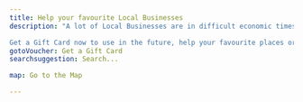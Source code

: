 ```yaml
---
title: Help your favourite Local Businesses
description: "A lot of Local Businesses are in difficult economic times because of COVID-19 emergency; some might close forever. We want to help now our beloved restaurants, bars and shops 💚as we want to enjoy them again once our lifestyle is back to normal. How?

Get a Gift Card now to use in the future, help your favourite places or help us increase the proposed list!"
gotoVoucher: Get a Gift Card
searchsuggestion: Search...

map: Go to the Map

---
```

